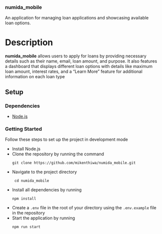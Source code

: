 ### numida_mobile

An application for managing loan applications and showcasing available loan options.

# Description

**numida_mobile** allows users to apply for loans by providing necessary details such as their name, email, loan amount, and purpose. It also features a dashboard that displays different loan options with details like maximum loan amount, interest rates, and a “Learn More” feature for additional information on each loan type

## Setup

### Dependencies

- [Node.js](https://nodejs.org/en/)

### Getting Started

Follow these steps to set up the project in development mode

- Install Node.js
- Clone the repository by running the command
  ```
  git clone https://github.com/mikenthiwa/numida_mobile.git
  ```
- Navigate to the project directory
  ```
   cd numida_mobile
  ```
- Install all dependencies by running
  ```
  npm install
  ```
- Create a `.env` file in the root of your directory using the `.env.example` file in the repository
- Start the application by running
  ```
  npm run start
  ```
